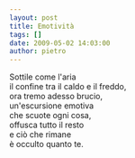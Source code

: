 ```yaml
---
layout: post
title: Emotività
tags: []
date: 2009-05-02 14:03:00
author: pietro
---
```

Sottile come l'aria<br/>il confine tra il caldo e il freddo,<br/>ora tremo adesso brucio,<br/>un'escursione emotiva<br/>che scuote ogni cosa,<br/>offusca tutto il resto<br/>e ciò che rimane<br/>è occulto quanto te.
